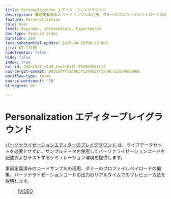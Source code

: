```yaml
---
title: Personalization エディタープレイグラウンド
description: 事前定義済みのコードサンプルの活用、ダミーのプロファイルペイロードの編集、パーソナライゼーションコードの出力のリアルタイムでのプレビュー方法を説明します。
feature: Personalization
role: User
level: Beginner, Intermediate, Experienced
doc-type: Feature Video
duration: 210
last-substantial-update: 2025-04-28T00:00:00Z
jira: KT-17185
hidefromtoc: false
hide: false
index: true
exl-id: 4d2ec542-e148-4ee3-ba7f-99296b581c37
source-git-commit: d92b5fff7209b341204b3ff1549c7530d4e060e6
workflow-type: tm+mt
source-wordcount: '70'
ht-degree: 0%

---
```


# Personalization エディタープレイグラウンド

[ パーソナライゼーションエディターのプレイグラウンド ](https://experienceleague.adobe.com/en/apps/journey-optimizer/ajo-personalization#) は、ライブデータセットを必要とせずに、サンプルデータを使用してパーソナライゼーションコードを記述およびテストするシミュレーション環境を提供します。

事前定義済みのコードサンプルの活用、ダミーのプロファイルペイロードの編集、パーソナライゼーションコードの出力のリアルタイムでのプレビュー方法を説明します。

>[!VIDEO](https://video.tv.adobe.com/v/3457868/?learn=on&enablevpops)

